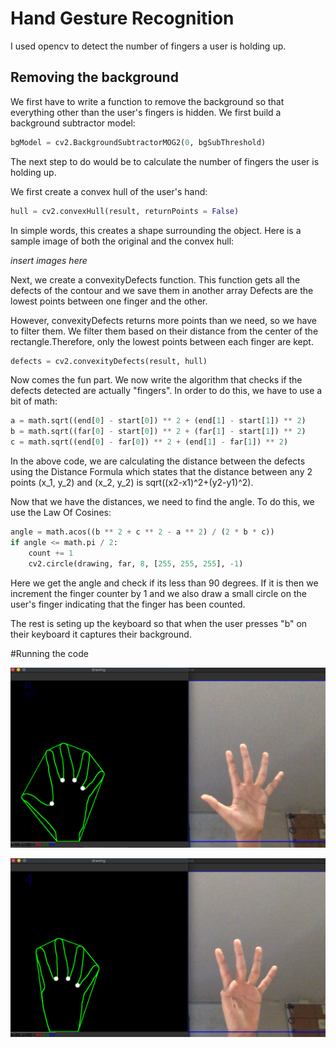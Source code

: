 # Hand Gesture Recognition 

I used opencv to detect the number of fingers a user is holding up. 

## Removing the background 

We first have to write a function to remove the background so that everything other than the user's fingers is hidden. We first build a background subtractor model: 

```python
bgModel = cv2.BackgroundSubtractorMOG2(0, bgSubThreshold)
```

The next step to do would be to calculate the number of fingers the user is holding up. 

We first create a convex hull of the user's hand: 

```python
hull = cv2.convexHull(result, returnPoints = False)
```

In simple words, this creates a shape surrounding the object. Here is a sample image of both the original and the convex hull: 

*insert images here* 

Next, we create a convexityDefects function. This function  gets all the defects of the contour and we save them in another array 
Defects are the lowest points between one finger and the other.

However, convexityDefects returns more points than we need, so we have to filter them. We filter them based on their distance from the center of the rectangle.Therefore, only the lowest points between each finger are kept. 

```python
defects = cv2.convexityDefects(result, hull)
```
Now comes the fun part. We now write the algorithm that checks if the defects detected are actually "fingers". In order to do this, we have to use a bit of math: 

```python
a = math.sqrt((end[0] - start[0]) ** 2 + (end[1] - start[1]) ** 2)
b = math.sqrt((far[0] - start[0]) ** 2 + (far[1] - start[1]) ** 2)
c = math.sqrt((end[0] - far[0]) ** 2 + (end[1] - far[1]) ** 2)
```

In the above code, we are calculating the distance between the defects using the Distance Formula which states that the distance between any 2 points (x_1, y_2) and (x_2, y_2) is sqrt((x2-x1)^2+(y2-y1)^2). 

Now that we have the distances, we need to find the angle. To do this, we use the Law Of Cosines: 

```python
angle = math.acos((b ** 2 + c ** 2 - a ** 2) / (2 * b * c))
if angle <= math.pi / 2:  
    count += 1
    cv2.circle(drawing, far, 8, [255, 255, 255], -1)
```
Here we get the angle and check if its less than 90 degrees. If it is then we increment the finger counter by 1 and we also draw a small circle on the user's finger indicating that the finger has been counted. 

The rest is seting up the keyboard so that when the user presses "b" on their keyboard it captures their background. 

#Running the code


![Five Fingers](FiveFingers.png)

![Four Fingers](FourFingers.png)






